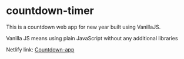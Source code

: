 # countdown-timer
 This is a countdown web app for new year built using VanillaJS.

Vanilla JS means using plain JavaScript without any additional libraries

Netlify link: [Countdown-app](https://countdown-for-newyears.netlify.app/)  
